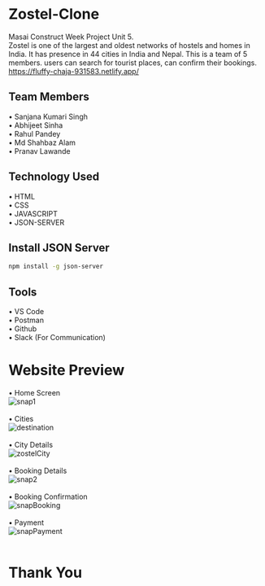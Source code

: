 # Zostel-Clone
Masai Construct Week Project Unit 5. <br>
Zostel is one of the largest and oldest networks of hostels and homes in India. It has presence in 44 cities in India and Nepal. This is a team of 5 members. users can search for tourist places, can confirm their bookings.<br>
https://fluffy-chaja-931583.netlify.app/

## Team Members
•	Sanjana Kumari Singh <br>
•	Abhijeet Sinha <br>
•	Rahul Pandey <br>
•	Md Shahbaz Alam <br>
•	Pranav Lawande

## Technology Used
•	HTML <br>
•	CSS <br>
•	JAVASCRIPT <br>
• JSON-SERVER 

## Install JSON Server
```bash
npm install -g json-server
```

## Tools
•	VS Code <br>
• Postman <br>
•	Github <br>
• Slack (For Communication)

# Website Preview
•	Home Screen <br>
![snap1](https://user-images.githubusercontent.com/89686839/170731076-542d9fd1-1a23-423d-bde0-c672e0187246.png)
<br> <br>
•	Cities <br>
![destination](https://user-images.githubusercontent.com/89686839/170731566-8eb3dd9b-aa63-4fe5-849b-6935a546eb83.png)
<br> <br>
•	City Details <br>
![zostelCity](https://user-images.githubusercontent.com/89686839/170731890-03d07136-86fa-48ce-b9cf-850d9b108ca1.png)
<br> <br>
•	Booking Details <br>
![snap2](https://user-images.githubusercontent.com/89686839/170732015-0f03e764-bb86-4e25-ac49-dba21ae9e1e6.png)
<br> <br>
•	Booking Confirmation <br>
![snapBooking](https://user-images.githubusercontent.com/89686839/170732233-aad18df4-913f-46a2-b429-b50d3ccd10ed.png)
<br> <br>
• Payment <br>
![snapPayment](https://user-images.githubusercontent.com/89686839/170732337-66bb5861-8b38-4d18-9bb0-bfd4837f2505.png)
<br> <br>
# Thank You

